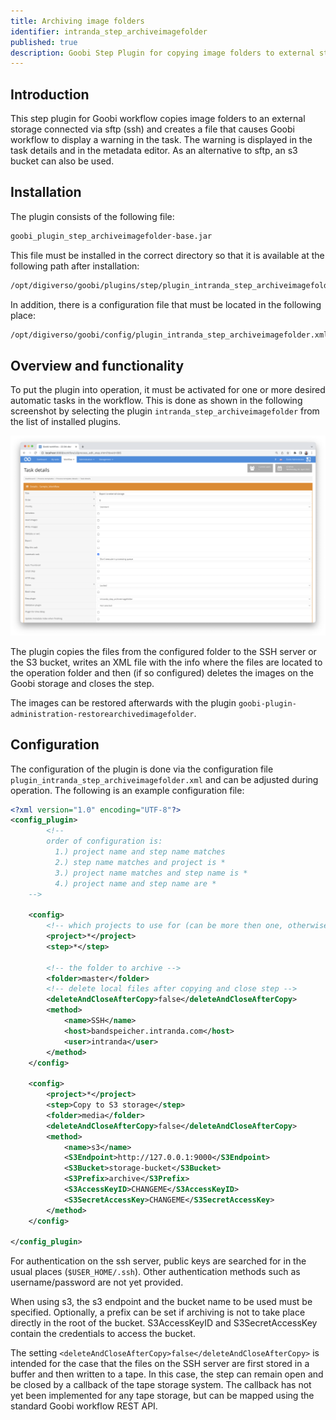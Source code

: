 ```yaml
---
title: Archiving image folders
identifier: intranda_step_archiveimagefolder
published: true
description: Goobi Step Plugin for copying image folders to external storage
---
```

## Introduction
This step plugin for Goobi workflow copies image folders to an external storage connected via sftp (ssh) and creates a file that causes Goobi workflow to display a warning in the task. The warning is displayed in the task details and in the metadata editor. As an alternative to sftp, an s3 bucket can also be used.


## Installation
The plugin consists of the following file:

```bash
goobi_plugin_step_archiveimagefolder-base.jar
```

This file must be installed in the correct directory so that it is available at the following path after installation:

```bash
/opt/digiverso/goobi/plugins/step/plugin_intranda_step_archiveimagefolder-base.jar
```

In addition, there is a configuration file that must be located in the following place:

```bash
/opt/digiverso/goobi/config/plugin_intranda_step_archiveimagefolder.xml
```


## Overview and functionality
To put the plugin into operation, it must be activated for one or more desired automatic tasks in the workflow. This is done as shown in the following screenshot by selecting the plugin `intranda_step_archiveimagefolder` from the list of installed plugins.

![Integration of the plugin into the workflow](screen1_en.png)

The plugin copies the files from the configured folder to the SSH server or the S3 bucket, writes an XML file with the info where the files are located to the operation folder and then (if so configured) deletes the images on the Goobi storage and closes the step.

The images can be restored afterwards with the plugin `goobi-plugin-administration-restorearchivedimagefolder`.


## Configuration
The configuration of the plugin is done via the configuration file `plugin_intranda_step_archiveimagefolder.xml` and can be adjusted during operation. The following is an example configuration file:

```xml
<?xml version="1.0" encoding="UTF-8"?>
<config_plugin>
        <!--
        order of configuration is:
          1.) project name and step name matches
          2.) step name matches and project is *
          3.) project name matches and step name is *
          4.) project name and step name are *
	-->

    <config>
        <!-- which projects to use for (can be more then one, otherwise use *) -->
        <project>*</project>
        <step>*</step>

        <!-- the folder to archive -->
        <folder>master</folder>
        <!-- delete local files after copying and close step -->
        <deleteAndCloseAfterCopy>false</deleteAndCloseAfterCopy>
        <method>
            <name>SSH</name>
            <host>bandspeicher.intranda.com</host>
            <user>intranda</user>
        </method>
    </config>

    <config>
        <project>*</project>
        <step>Copy to S3 storage</step>
        <folder>media</folder>
        <deleteAndCloseAfterCopy>false</deleteAndCloseAfterCopy>
        <method>
            <name>s3</name>
            <S3Endpoint>http://127.0.0.1:9000</S3Endpoint>
            <S3Bucket>storage-bucket</S3Bucket>
            <S3Prefix>archive</S3Prefix>
            <S3AccessKeyID>CHANGEME</S3AccessKeyID>
            <S3SecretAccessKey>CHANGEME</S3SecretAccessKey>
        </method>
    </config>

</config_plugin>
```

For authentication on the ssh server, public keys are searched for in the usual places (`$USER_HOME/.ssh`). Other authentication methods such as username/password are not yet provided.

When using s3, the s3 endpoint and the bucket name to be used must be specified. Optionally, a prefix can be set if archiving is not to take place directly in the root of the bucket. S3AccessKeyID and S3SecretAccessKey contain the credentials to access the bucket.

The setting `<deleteAndCloseAfterCopy>false</deleteAndCloseAfterCopy>` is intended for the case that the files on the SSH server are first stored in a buffer and then written to a tape. In this case, the step can remain open and be closed by a callback of the tape storage system. The callback has not yet been implemented for any tape storage, but can be mapped using the standard Goobi workflow REST API.

